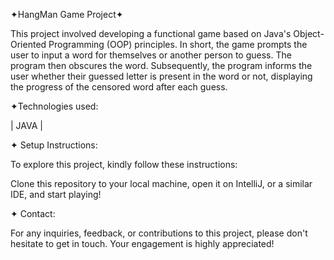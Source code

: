 ✦HangMan Game Project✦

This project involved developing a functional game based on Java's Object-Oriented Programming (OOP) principles. In short, the game prompts the user to input a word for themselves or another person to guess. The program then obscures the word. Subsequently, the program informs the user whether their guessed letter is present in the word or not, displaying the progress of the censored word after each guess.

✦Technologies used:

| JAVA |

✦ Setup Instructions:

To explore this project, kindly follow these instructions:

Clone this repository to your local machine, open it on IntelliJ, or a similar IDE, and start playing!

✦ Contact:

For any inquiries, feedback, or contributions to this project, please don't hesitate to get in touch. Your engagement is highly appreciated!
